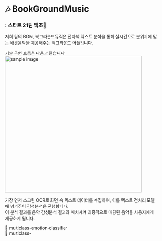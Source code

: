 # 🎶 BookGroundMusic 
### : 스타트 21팀 백조🦢

저희 팀의 BGM, 북그라운드뮤직은 전자책 텍스트 분석을 통해 실시간으로 분위기에 맞는 배경음악을 제공해주는 백그라운드 어플입니다.

기술 구현 흐름은 다음과 같습니다.  
<a href="#"><img src="https://user-images.githubusercontent.com/96529879/206640737-9b0ab936-f5da-4319-9c57-5072a878c386.png" width="450px" alt="sample image"></a>  

가장 먼저 스크린 OCR로 화면 속 텍스트 데이터를 수집하여, 이를 텍스트 전처리 모델에 넘겨주어 감성분석을 진행합니다.  
이 분석 결과를 음악 감성분석 결과와 매치시켜 최종적으로 매핑된 음악을 사용자에게 제공하게 됩니다.

📁 multiclass-emotion-classifier  
📁 multiclass-
